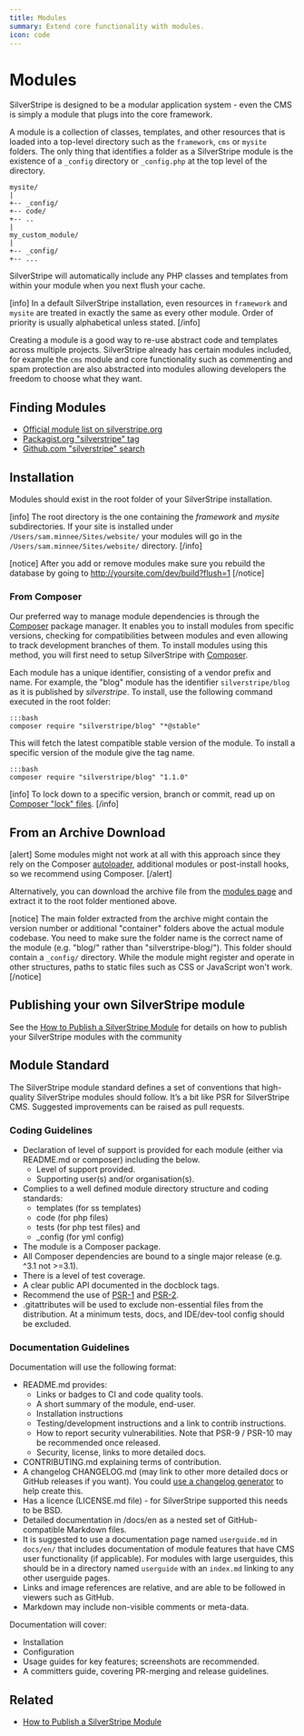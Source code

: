 ```yaml
---
title: Modules
summary: Extend core functionality with modules.
icon: code
---
```

# Modules

SilverStripe is designed to be a modular application system - even the CMS is simply a module that plugs into the core
framework.

A module is a collection of classes, templates, and other resources that is loaded into a top-level directory such as 
the `framework`, `cms` or `mysite` folders. The only thing that identifies a folder as a SilverStripe module is the 
existence of a `_config` directory or `_config.php` at the top level of the directory.

	mysite/
	|
	+-- _config/
	+-- code/
	+-- ..
	|
	my_custom_module/
	|
	+-- _config/
	+-- ...

SilverStripe will automatically include any PHP classes and templates from within your module when you next flush your
cache.

[info] 
In a default SilverStripe installation, even resources in `framework` and `mysite` are treated in exactly the same as 
every other module. Order of priority is usually alphabetical unless stated.
[/info]

Creating a module is a good way to re-use abstract code and templates across multiple projects. SilverStripe already 
has certain modules included, for example the `cms` module and core functionality such as commenting and spam protection
are also abstracted into modules allowing developers the freedom to choose what they want.


## Finding Modules

* [Official module list on silverstripe.org](http://addons.silverstripe.org/)
* [Packagist.org "silverstripe" tag](https://packagist.org/search/?tags=silverstripe)
* [Github.com "silverstripe" search](https://github.com/search?q=silverstripe&ref=commandbar)

## Installation

Modules should exist in the root folder of your SilverStripe installation.

[info]
The root directory is the one containing the *framework* and *mysite* subdirectories. If your site is installed under
`/Users/sam.minnee/Sites/website/` your modules will go in the `/Users/sam.minnee/Sites/website/` directory.
[/info]

[notice]
After you add or remove modules make sure you rebuild the database by going to http://yoursite.com/dev/build?flush=1
[/notice]

### From Composer

Our preferred way to manage module dependencies is through the [Composer](http://getcomposer.org) package manager. It 
enables you to install modules from specific versions, checking for compatibilities between modules and even allowing 
to track development branches of them. To install modules using this method, you will first need to setup SilverStripe
with [Composer](../../getting_started/composer).

Each module has a unique identifier, consisting of a vendor prefix and name. For example, the "blog" module has the 
identifier `silverstripe/blog` as it is published by *silverstripe*. To install, use the following command executed in 
the root folder:
	
	:::bash
	composer require "silverstripe/blog" "*@stable"

This will fetch the latest compatible stable version of the module. To install a specific version of the module give the
tag name.

	:::bash
	composer require "silverstripe/blog" "1.1.0"

[info]
To lock down to a specific version, branch or commit, read up on 
[Composer "lock" files](http://getcomposer.org/doc/01-basic-usage.md#composer-lock-the-lock-file).
[/info]

## From an Archive Download

[alert]
Some modules might not work at all with this approach since they rely on the 
Composer [autoloader](http://getcomposer.org/doc/01-basic-usage.md#autoloading), additional modules or post-install 
hooks, so we recommend using Composer.
[/alert]

Alternatively, you can download the archive file from the [modules page](http://www.silverstripe.org/modules) and 
extract it to the root folder mentioned above.

[notice]
The main folder extracted from the archive might contain the version number or additional "container" folders above the 
actual module codebase. You need to make sure the folder name is the correct name of the module (e.g. "blog/" rather 
than "silverstripe-blog/"). This folder should contain a `_config/` directory. While the module might register and 
operate in other structures, paths to static files such as CSS or JavaScript won't work.
[/notice]

## Publishing your own SilverStripe module

See the [How to Publish a SilverStripe Module](how_tos/publish_a_module) for details on how to publish your SilverStripe
modules with the community

## Module Standard

The SilverStripe module standard defines a set of conventions that high-quality SilverStripe modules should follow. It’s a bit like PSR for SilverStripe CMS. Suggested improvements can be raised as pull requests.

### Coding Guidelines

 * Declaration of level of support is provided for each module (either via README.md or composer) including the below.
   * Level of support provided.
   * Supporting user(s) and/or organisation(s).
 * Complies to a well defined module directory structure and coding standards:
   * templates (for ss templates)
   * code (for php files)
   * tests (for php test files) and
   * _config (for yml config)
 * The module is a Composer package.
 * All Composer dependencies are bound to a single major release (e.g. ^3.1 not >=3.1).
 * There is a level of test coverage.
 * A clear public API documented in the docblock tags.
 * Recommend the use of [PSR-1](http://www.php-fig.org/psr/psr-1/) and [PSR-2](http://www.php-fig.org/psr/psr-2/).
 * .gitattributes will be used to exclude non-essential files from the distribution. At a minimum tests, docs, and IDE/dev-tool config should be excluded.

### Documentation Guidelines

Documentation will use the following format:

 * README.md provides:
   * Links or badges to CI and code quality tools.
   * A short summary of the module, end-user.
   * Installation instructions
   * Testing/development instructions and a link to contrib instructions.
   * How to report security vulnerabilities. Note that PSR-9 / PSR-10 may be recommended once released.
   * Security, license, links to more detailed docs.
 * CONTRIBUTING.md explaining terms of contribution.
 * A changelog CHANGELOG.md (may link to other more detailed docs or GitHub releases if you want). You could [use a changelog generator](https://github.com/skywinder/Github-Changelog-Generator) to help create this.
 * Has a licence (LICENSE.md file) - for SilverStripe supported this needs to be BSD.
 * Detailed documentation in /docs/en as a nested set of GitHub-compatible Markdown files.
 * It is suggested to use a documentation page named `userguide.md` in `docs/en/` that includes documentation of module features that have CMS user functionality (if applicable). For modules with large userguides, this should be in a directory named `userguide` with an `index.md` linking to any other userguide pages.
 * Links and image references are relative, and are able to be followed in viewers such as GitHub.
 * Markdown may include non-visible comments or meta-data.

Documentation will cover:

 * Installation
 * Configuration
 * Usage guides for key features; screenshots are recommended.
 * A committers guide, covering PR-merging and release guidelines.

## Related

* [How to Publish a SilverStripe Module](how_tos/publish_a_module)
